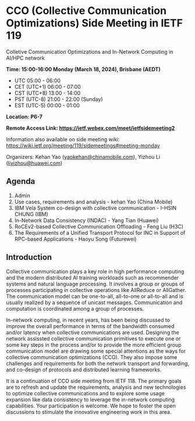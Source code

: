 # CCO (Collective Communication Optimizations) Side Meeting in IETF 119
Colletive Communication Optimizations and In-Network Computing in AI/HPC network

**Time: 15:00-16:00 Monday (March 18, 2024), Brisbane (AEDT)**
  - UTC 05:00 - 06:00
  - CET (UTC+1) 06:00 - 07:00
  - CST (UTC+8) 13:00 - 14:00
  - PST (UTC-8) 21:00 - 22:00 (Sunday)
  - EST (UTC-5) 00:00 - 01:00

**Location: P6-7**

**Remote Access Link:  https://ietf.webex.com/meet/ietfsidemeeting2**

Information also available on side meeting wiki: https://wiki.ietf.org/meeting/119/sidemeetings#meeting-monday

Organizers: Kehan Yao (yaokehan@chinamobile.com), Yizhou Li (liyizhou@huawei.com) 

## Agenda
1.	Admin 
2.	Use cases, requirements and analysis - kehan Yao (China Mobile)
3.	IBM Vela System co-design with collective communication - I-HSIN CHUNG (IBM)
4.	In-Network Data Consistency (INDAC) - Yang Tian (Huawei)
5.	RoCEv2-based Collective Communication Offloading - Feng Liu (H3C) 
6.	The Requirements of a Unified Transport Protocol for INC in Support of RPC-based Applications - Haoyu Song (Futurewei) 


## Introduction
Collective communication plays a key role in high performance computing and the modern distributed AI training workloads such as recommender systems and natural language processing.
It involves a group or groups of processes participating in collective operations like AllReduce or AllGather. The communication model can be one-to-all, all-to-one or all-to-all and is usually realized by a sequence of unicast messages. Communication and computation is coordinated among a group of processes. 

In-network computing, in recent years, has been being discussed to improve the overall performance in terms of the bandwidth consumed and/or latency when collective communications are used. Designing the network assissted collective communication primitives to execute one or some key steps in the process and/or to provide the more efficient group communication model are drawing some special attentions as the ways for collective communication optimizations (CCO). They also impose some challenges and requirements for both the network transport and forwarding, and co-design of protocols and distributed learning frameworks.

It is a continuation of CCO side meeting from IETF 118. The primary goals are to refresh and update the requirements, analysis and new technologies to optimize collective communications and to explore some usage expansion like data consistency to leverage the in-network computing capabilities. Your participation is welcome. We hope to foster the open discussions to stimulate the innovative engineering work in this area.

